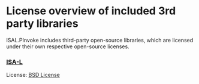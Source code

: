 # License overview of included 3rd party libraries

ISAL.PInvoke includes third-party open-source libraries, which are licensed under their own respective open-source licenses.

### [ISA-L](https://github.com/intel/isa-l)

License: [BSD License](https://github.com/intel/isa-l/blob/master/LICENSE)
